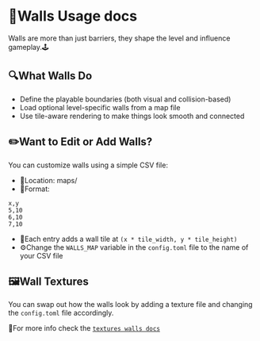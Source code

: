 # 🧱Walls Usage docs

Walls are more than just barriers, they shape the level and influence gameplay.🕹️

## 🔍What Walls Do
- Define the playable boundaries (both visual and collision-based)
- Load optional level-specific walls from a map file
- Use tile-aware rendering to make things look smooth and connected

## ✏️Want to Edit or Add Walls?
You can customize walls using a simple CSV file:

- 📁Location: maps/
- 📄Format:
```
x,y
5,10
6,10
7,10
```
- 🧩Each entry adds a wall tile at `(x * tile_width, y * tile_height)`
- ⚙️Change the `WALLS_MAP` variable in the `config.toml` file to the name of your CSV file

## 🖼️Wall Textures
You can swap out how the walls look by adding a texture file and changing the `config.toml` file accordingly.

🔗For more info check the [`textures walls docs`](./textures/walls.md)